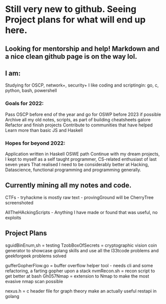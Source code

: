 # Still very new to github. Seeing Project plans for what will end up here.

## Looking for mentorship and help! Markdown and a nice clean github page is on the way lol.

## I am:
Studying for OSCP, network+, security+
I like coding and scriptingin: go, c, python, bash, powershell

### Goals for 2022:
Pass OSCP before end of the year and go for OSWP before 2023 if possible
Archive all my old notes, scripts, as part of building cheatsheets galore
Refactor and finish projects
Contribute to communities that have helped
Learn more than basic JS and Haskell

### Hopes for beyond 2022:
Application written in Haskell
OSWE path
Continue with my dream projects, I kept to myself as a self taught programmer, CS-related enthusiast of last seven years
That realised I need to be considerably better at Hacking, Datascience, functional programming and programming generally.

## Currently mining all my notes and code.

CTFs - tryhackme is mostly raw text 
       - provingGround will be CherryTree screenshoted

AllTheHAckingScripts - Anything I have made or found that was useful, no exploits  


## Project Plans

sguidBinEnum,sh     = testing 
TzobBoxOfSecrets    = cryptographic vision coin generator to showcase golang skills and use all the l33tcode problems and geekforgeek problems solved

gufferGopherFlow.go = buffer overflow helper tool - needs cli and some refactoring, a farting gopher upon a stack
nvmRecon.sh         = recon script to get better at bash
Gh057Nmap           = extension to Nmap to make the most evasive nmap scan possible

nexus.h             = c header file for graph theory
make an actually useful restapi in golang
